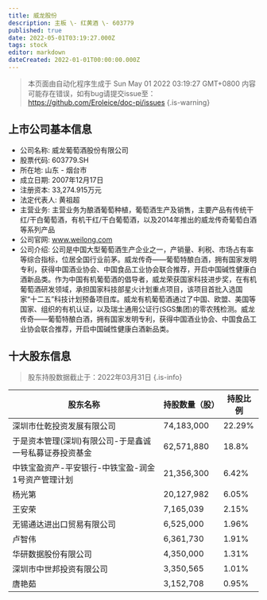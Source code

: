 ```yaml
---
title: 威龙股份
description: 主板 \- 红黄酒 \- 603779
published: true
date: 2022-05-01T03:19:27.000Z
tags: stock
editor: markdown
dateCreated: 2022-01-01T00:00:00.000Z
---
```


> 本页面由自动化程序生成于 Sun May 01 2022 03:19:27 GMT+0800
> 内容可能存在错误，如有bug请提交issue至：https://github.com/Eroleice/doc-pi/issues
{.is-warning}

## 上市公司基本信息
- 公司名称: 威龙葡萄酒股份有限公司
- 股票代码: 603779.SH
- 所在地: 山东 - 烟台市
- 成立日期: 2007年12月17日
- 注册资本: 33,274.915万元
- 法定代表人: 黄祖超
- 主营业务: 主营业务为酿酒葡萄种植，葡萄酒生产及销售，主要产品有传统干红/干白葡萄酒，有机干红/干白葡萄酒，以及2014年推出的威龙传奇葡萄白酒等系列产品
- 公司官网: www.weilong.com
- 公司介绍: 公司是中国大型葡萄酒生产企业之一，产销量、利税、市场占有率等综合指标，位居全国行业前茅。威龙传奇——葡萄特酿白酒，拥有国家发明专利，获得中国酒业协会、中国食品工业协会联合推荐，开启中国碱性健康白酒新品类。作为中国有机葡萄酒的倡导者，威龙荣获国家科技进步奖，在有机葡萄酒研发领域，承担国家科技部星火计划重点项目，该项目首批入选国家“十二五”科技计划预备项目库。威龙有机葡萄酒通过了中国、欧盟、美国等国家、组织的有机认证，以及瑞士通用公证行(SGS集团)的零农残检测。威龙传奇——葡萄特酿白酒，拥有国家发明专利，获得中国酒业协会、中国食品工业协会联合推荐，开启中国碱性健康白酒新品类。


## 十大股东信息
> 股东持股数据截止于：2022年03月31日
{.is-info}

| 股东名称 | 持股数量（股） | 持股比例 |
| --- | --- | --- |
| 深圳市仕乾投资发展有限公司 | 74,183,000 | 22.29% |
| 于是资本管理(深圳)有限公司-于是鑫诚一号私募证券投资基金 | 62,571,880 | 18.8% |
| 中铁宝盈资产-平安银行-中铁宝盈-润金1号资产管理计划 | 21,356,300 | 6.42% |
| 杨光第 | 20,127,982 | 6.05% |
| 王安荣 | 7,165,039 | 2.15% |
| 无锡通达进出口贸易有限公司 | 6,525,000 | 1.96% |
| 卢智伟 | 6,361,730 | 1.91% |
| 华研数据股份有限公司 | 4,350,000 | 1.31% |
| 深圳市中世邦投资有限公司 | 3,350,565 | 1.01% |
| 唐艳茹 | 3,152,708 | 0.95% |




